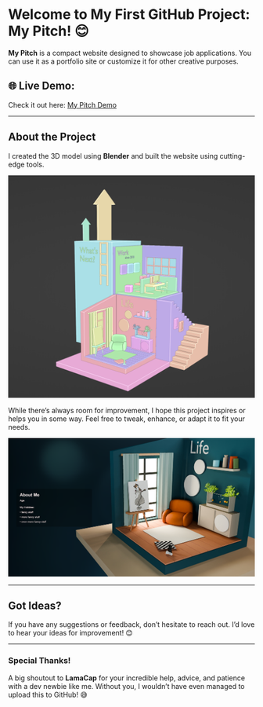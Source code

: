 # Welcome to My First GitHub Project: **My Pitch**! 😊

**My Pitch** is a compact website designed to showcase job applications. You can use it as a portfolio site or customize it for other creative purposes.

## 🌐 Live Demo:
Check it out here: [My Pitch Demo](https://lilithme.github.io/My-Pitch/)

---

## About the Project
I created the 3D model using **Blender** and built the website using cutting-edge tools.

![3D Model Preview](image.png)

While there’s always room for improvement, I hope this project inspires or helps you in some way. Feel free to tweak, enhance, or adapt it to fit your needs.

![Website Screenshot](image-1.png)

---

## Got Ideas?
If you have any suggestions or feedback, don’t hesitate to reach out. I’d love to hear your ideas for improvement! 😊

---

### Special Thanks!  
A big shoutout to **LamaCap** for your incredible help, advice, and patience with a dev newbie like me. Without you, I wouldn’t have even managed to upload this to GitHub! 😅  